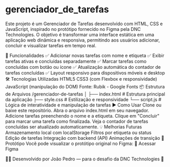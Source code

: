 # gerenciador_de_tarefas

Este projeto é um Gerenciador de Tarefas desenvolvido com HTML, CSS e JavaScript, inspirado no protótipo fornecido no Figma pela DNC Technologies. O objetivo é transformar uma interface estática em uma aplicação web dinâmica e responsiva, permitindo aos usuários adicionar, concluir e visualizar tarefas em tempo real.

🚀 Funcionalidades
✅ Adicionar novas tarefas com nome e etiqueta
✅ Exibir tarefas ativas e concluídas separadamente
✅ Marcar tarefas como concluídas com botão ou ícone
✅ Atualização automática do contador de tarefas concluídas
✅ Layout responsivo para dispositivos móveis e desktop
🛠️ Tecnologias Utilizadas
HTML5
CSS3 (com Flexbox e responsividade)
JavaScript (manipulação do DOM)
Fonte: Rubik - Google Fonts
📦 Estrutura de Arquivos
/gerenciador-de-tarefas │ ├── index.html # Estrutura principal da aplicação ├── style.css # Estilização e responsividade └── script.js # Lógica de interatividade e manipulação de tarefas
▶️ Como Usar
Clone ou baixe este repositório.
Abra o arquivo index.html em seu navegador.
Adicione tarefas preenchendo o nome e a etiqueta.
Clique em "Concluir" para marcar uma tarefa como finalizada.
Veja o contador de tarefas concluídas ser atualizado automaticamente.
💡 Melhorias Futuras
 Armazenamento local com localStorage
 Filtros por etiqueta ou status
 Edição de tarefas
 Integração com backend (API)
 Animações de transição
📌 Protótipo
Você pode visualizar o protótipo original no Figma:
🔗 Acessar Figma

👨‍💻 Desenvolvido por
João Pedro — para o desafio da DNC Technologies 🚀
